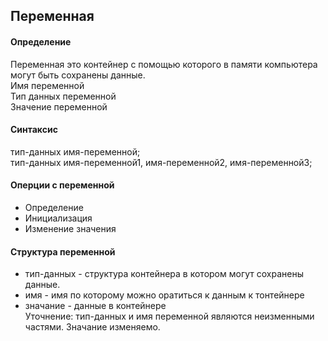 ## Переменная
#### Определение
Переменная это контейнер с помощью которого в памяти компьютера могут быть сохранены данные.\
Имя переменной\
Тип данных переменной\
Значение переменной
#### Синтаксис
тип-данных имя-переменной;\
тип-данных имя-переменной1, имя-переменной2, имя-переменной3;
#### Оперции с переменной
- Определение
- Инициализация
- Изменение значения


#### Структура переменной
 - тип-данных - структура контейнера в котором могут сохранены данные.
 - имя - имя по которому можно оратиться к данным к тонтейнере
 - значание - данные в контейнере\
Уточнение: тип-данных и имя переменной являются неизменными частями. Значание изменяемо.
